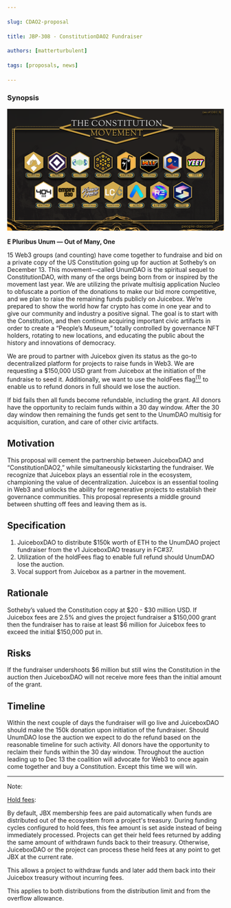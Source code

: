 ```yaml
---

slug: CDAO2-proposal

title: JBP-308 - ConstitutionDAO2 Fundraiser

authors: [matterturbulent]

tags: [proposals, news]

---
```


### Synopsis

![constitutuion movement](CDAO2_movement_2.png)

**E Pluribus Unum — Out of Many, One**

15 Web3 groups (and counting) have come together to fundraise and bid on a private copy of the US Constitution going up for auction at Sotheby’s on December 13. This movement—called UnumDAO is the spiritual sequel to ConstitutionDAO, with many of the orgs being born from or inspired by the movement last year. We are utilizing the private multisig application Nucleo to obfuscate a portion of the donations to make our bid more competitive, and we plan to raise the remaining funds publicly on Juicebox. We’re prepared to show the world how far crypto has come in one year and to give our community and industry a positive signal. The goal is to start with the Constitution, and then continue acquiring important civic artifacts in order to create a “People’s Museum,” totally controlled by governance NFT holders, rotating to new locations, and educating the public about the history and innovations of democracy.

We are proud to partner with Juicebox given its status as the go-to decentralized platform for projects to raise funds in Web3. We are requesting a $150,000 USD grant from Juicebox at the initiation of the fundraise to seed it. Additionally, we want to use the holdFees flag[<sup>(1)</sup>](#1)  to enable us to refund donors in full should we lose the auction.

If bid fails then all funds become refundable, including the grant. All donors have the opportunity to reclaim funds within a 30 day window. After the 30 day window then remaining the funds get sent to the UnumDAO multisig for acquisition, curation, and care of other civic artifacts.

## Motivation

This proposal will cement the partnership between JuiceboxDAO and “ConstitutionDAO2,” while simultaneously kickstarting the fundraiser. We recognize that Juicebox plays an essential role in the ecosystem, championing the value of decentralization. Juicebox is an essential tooling in Web3 and unlocks the ability for regenerative projects to establish their governance communities. This proposal represents a middle ground between shutting off fees and leaving them as is.

## Specification

1. JuiceboxDAO to distribute $150k worth of ETH to the UnumDAO project fundraiser from the v1 JuiceboxDAO treasury in FC#37.
2. Utilization of the holdFees flag to enable full refund should UnumDAO lose the auction.
3. Vocal support from Juicebox as a partner in the movement.

## Rationale

Sotheby’s valued the Constitution copy at $20 - $30 million USD. If Juicebox fees are 2.5% and gives the project fundraiser a $150,000 grant then the fundraiser has to raise at least $6 million for Juicebox fees to exceed the initial $150,000 put in.

## Risks

If the fundraiser undershoots $6 million but still wins the Constitution in the auction then JuiceboxDAO will not receive more fees than the initial amount of the grant.

## Timeline

Within the next couple of days the fundraiser will go live and JuiceboxDAO should make the 150k donation upon initiation of the fundraiser. Should UnumDAO lose the auction we expect to do the refund based on the reasonable timeline for such activity. All donors have the opportunity to reclaim their funds within the 30 day window. Throughout the auction leading up to Dec 13 the coalition will advocate for Web3 to once again come together and buy a Constitution. Except this time we will win.



***



<span id="1"></span> Note:

[Hold fees](https://info.juicebox.money/dev/learn/overview/#hold-fees):

By default, JBX membership fees are paid automatically when funds are distributed out of the ecosystem from a project's treasury. During funding cycles configured to hold fees, this fee amount is set aside instead of being immediately processed. Projects can get their held fees returned by adding the same amount of withdrawn funds back to their treasury. Otherwise, JuiceboxDAO or the project can process these held fees at any point to get JBX at the current rate.

This allows a project to withdraw funds and later add them back into their Juicebox treasury without incurring fees.

This applies to both distributions from the distribution limit and from the overflow allowance.



